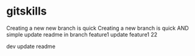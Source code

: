 # gitskills
Creating a new new branch is quick
Creating a new branch is quick AND simple
update readme in branch feature1
update feature1 22

dev update readme
